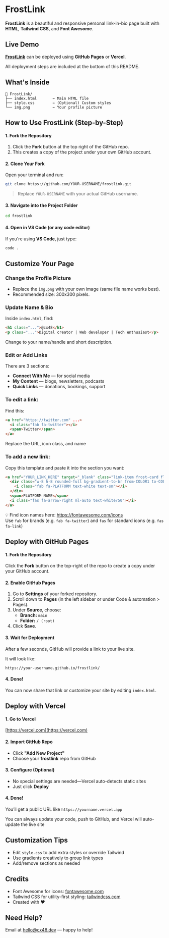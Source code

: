 # FrostLink

**FrostLink** is a beautiful and responsive personal link-in-bio page built with **HTML**, **Tailwind CSS**, and **Font Awesome**.  

## Live Demo

**[FrostLink](https://cx48.github.io/frostlink/)** can be deployed using **GitHub Pages** or **Vercel**.  

All deployment steps are included at the bottom of this README.

## What's Inside

```
📁 FrostLink/
├── index.html       ← Main HTML file
├── style.css        ← (Optional) Custom styles
└── img.png          ← Your profile picture
```

## How to Use FrostLink (Step-by-Step)

#### 1. **Fork the Repository**

1. Click the **Fork** button at the top right of the GitHub repo.
2. This creates a copy of the project under your own GitHub account.

#### 2. **Clone Your Fork**

Open your terminal and run:

```bash
git clone https://github.com/YOUR-USERNAME/frostlink.git
```

> Replace `YOUR-USERNAME` with your actual GitHub username.

#### 3. **Navigate into the Project Folder**

```bash
cd frostlink
```

#### 4. **Open in VS Code (or any code editor)**

If you're using **VS Code**, just type:

```bash
code .
```

## Customize Your Page

### Change the Profile Picture

- Replace the `img.png` with your own image (same file name works best).
- Recommended size: 300x300 pixels.

### Update Name & Bio

Inside `index.html`, find:

```html
<h1 class="...">@cx48</h1>
<p class="...">Digital creator | Web developer | Tech enthusiast</p>
```

Change to your name/handle and short description.

### Edit or Add Links

There are 3 sections:

- **Connect With Me** — for social media
- **My Content** — blogs, newsletters, podcasts
- **Quick Links** — donations, bookings, support

### To edit a link:
Find this:

```html
<a href="https://twitter.com" ...>
  <i class="fab fa-twitter"></i>
  <span>Twitter</span>
</a>
```

Replace the URL, icon class, and name

### To add a new link:
Copy this template and paste it into the section you want:

```html
<a href="YOUR_LINK_HERE" target="_blank" class="link-item frost-card flex items-center p-4 rounded-xl">
  <div class="w-8 h-8 rounded-full bg-gradient-to-br from-COLOR1 to-COLOR2 flex items-center justify-center mr-3">
    <i class="fab fa-PLATFORM text-white text-sm"></i>
  </div>
  <span>PLATFORM NAME</span>
  <i class="fas fa-arrow-right ml-auto text-white/50"></i>
</a>
```

💡 Find icon names here: https://fontawesome.com/icons  
Use `fab` for brands (e.g. `fab fa-twitter`) and `fas` for standard icons (e.g. `fas fa-link`)

## Deploy with GitHub Pages

#### 1. **Fork the Repository**

Click the **Fork** button on the top-right of the repo to create a copy under your GitHub account.

#### 2. **Enable GitHub Pages**

1. Go to **Settings** of your forked repository.
2. Scroll down to **Pages** (in the left sidebar or under Code & automation > Pages).
3. Under **Source**, choose:
   - **Branch:** `main`
   - **Folder:** `/ (root)`
4. Click **Save**.

#### 3. **Wait for Deployment**

After a few seconds, GitHub will provide a link to your live site.

It will look like:
```
https://your-username.github.io/frostlink/
```

#### 4. **Done!**

You can now share that link or customize your site by editing `index.html`.

## Deploy with Vercel

#### 1. **Go to Vercel**  

[https://vercel.com](https://vercel.com)

#### 2. **Import GitHub Repo**

- Click **"Add New Project"**
- Choose your **frostlink** repo from GitHub

#### 3. **Configure (Optional)**

- No special settings are needed—Vercel auto-detects static sites
- Just click **Deploy**

#### 4. **Done!**

You’ll get a public URL like `https://yourname.vercel.app`

You can always update your code, push to GitHub, and Vercel will auto-update the live site

## Customization Tips

- Edit `style.css` to add extra styles or override Tailwind
- Use gradients creatively to group link types
- Add/remove sections as needed

## Credits

- Font Awesome for icons: [fontawesome.com](https://fontawesome.com/)
- Tailwind CSS for utility-first styling: [tailwindcss.com](https://tailwindcss.com/)
- Created with ❤️ 

## Need Help?

Email at [hello@cx48.dev](mailto:hello@cx48.dev) — happy to help!
